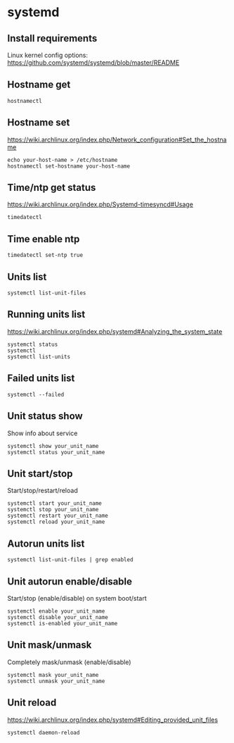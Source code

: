 # systemd

## Install requirements

Linux kernel config options: <https://github.com/systemd/systemd/blob/master/README>

## Hostname get

    hostnamectl

## Hostname set

<https://wiki.archlinux.org/index.php/Network_configuration#Set_the_hostname>

    echo your-host-name > /etc/hostname
    hostnamectl set-hostname your-host-name

## Time/ntp get status

https://wiki.archlinux.org/index.php/Systemd-timesyncd#Usage

    timedatectl

## Time enable ntp

    timedatectl set-ntp true

## Units list

    systemctl list-unit-files

## Running units list

<https://wiki.archlinux.org/index.php/systemd#Analyzing_the_system_state>

    systemctl status
    systemctl
    systemctl list-units

## Failed units list

    systemctl --failed

## Unit status show

Show info about service

    systemctl show your_unit_name
    systemctl status your_unit_name

## Unit start/stop

Start/stop/restart/reload

    systemctl start your_unit_name
    systemctl stop your_unit_name
    systemctl restart your_unit_name
    systemctl reload your_unit_name

## Autorun units list

    systemctl list-unit-files | grep enabled

## Unit autorun enable/disable

Start/stop (enable/disable) on system boot/start

    systemctl enable your_unit_name
    systemctl disable your_unit_name
    systemctl is-enabled your_unit_name

## Unit mask/unmask

Completely mask/unmask (enable/disable)

    systemctl mask your_unit_name
    systemctl unmask your_unit_name

## Unit reload

<https://wiki.archlinux.org/index.php/systemd#Editing_provided_unit_files>

    systemctl daemon-reload
